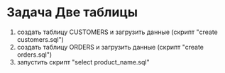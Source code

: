 # Задача Две таблицы
1. создать таблицу CUSTOMERS и загрузить данные (скрипт "create customers.sql")
2. создать таблицу ORDERS и загрузить данные (скрипт "create orders.sql")
3. запустить скрипт "select product_name.sql"
